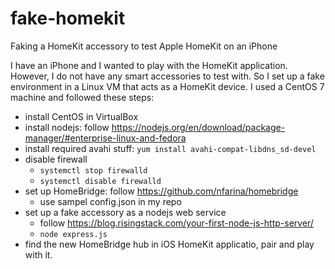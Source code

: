 # fake-homekit
Faking a HomeKit accessory to test Apple HomeKit on an iPhone

I have an iPhone and I wanted to play with the HomeKit application. However, I do not have any smart accessories to test with. So I set up a fake environment in a Linux VM that acts as a HomeKit device. I used a CentOS 7 machine and followed these steps:
- install CentOS in VirtualBox
- install nodejs: follow https://nodejs.org/en/download/package-manager/#enterprise-linux-and-fedora
- install required avahi stuff: `yum install avahi-compat-libdns_sd-devel`
- disable firewall
  - `systemctl stop firewalld`
  - `systemctl disable firewalld`
- set up HomeBridge: follow https://github.com/nfarina/homebridge
  - use sampel config.json in my repo
- set up a fake accessory as a nodejs web service
  - follow https://blog.risingstack.com/your-first-node-js-http-server/
  - `node express.js`
- find the new HomeBridge hub in iOS HomeKit applicatio, pair and play with it.
  
